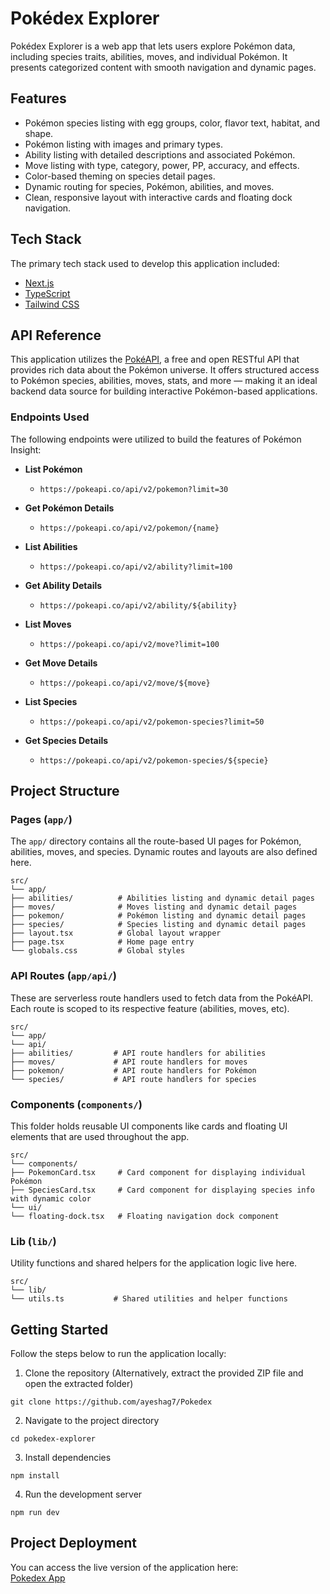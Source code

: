 # Pokédex Explorer
Pokédex Explorer is a web app that lets users explore Pokémon data, including species traits, abilities, moves, and individual Pokémon. It presents categorized content with smooth navigation and dynamic pages.


## Features
- Pokémon species listing with egg groups, color, flavor text, habitat, and shape.
- Pokémon listing with images and primary types.
- Ability listing with detailed descriptions and associated Pokémon.
- Move listing with type, category, power, PP, accuracy, and effects.
- Color-based theming on species detail pages.
- Dynamic routing for species, Pokémon, abilities, and moves.
- Clean, responsive layout with interactive cards and floating dock navigation.


## Tech Stack
The primary tech stack used to develop this application included:
- [Next.js](https://nextjs.org/)
- [TypeScript](https://www.typescriptlang.org/)
- [Tailwind CSS](https://tailwindcss.com/)


## API Reference
This application utilizes the [PokéAPI](https://pokeapi.co/), a free and open RESTful API that provides rich data about the Pokémon universe. It offers structured access to Pokémon species, abilities, moves, stats, and more — making it an ideal backend data source for building interactive Pokémon-based applications.


### Endpoints Used
The following endpoints were utilized to build the features of Pokémon Insight:
- **List Pokémon**
  - `https://pokeapi.co/api/v2/pokemon?limit=30`

- **Get Pokémon Details**
  - `https://pokeapi.co/api/v2/pokemon/{name}`

- **List Abilities**
  - `https://pokeapi.co/api/v2/ability?limit=100`

- **Get Ability Details**
  - `https://pokeapi.co/api/v2/ability/${ability}`

- **List Moves**
  - `https://pokeapi.co/api/v2/move?limit=100`

- **Get Move Details**
  - `https://pokeapi.co/api/v2/move/${move}`

- **List Species**
  - `https://pokeapi.co/api/v2/pokemon-species?limit=50`

- **Get Species Details**
  - `https://pokeapi.co/api/v2/pokemon-species/${specie}`


## Project Structure
### Pages (`app/`)
The `app/` directory contains all the route-based UI pages for Pokémon, abilities, moves, and species. Dynamic routes and layouts are also defined here.
```
src/
└── app/
├── abilities/          # Abilities listing and dynamic detail pages
├── moves/              # Moves listing and dynamic detail pages
├── pokemon/            # Pokémon listing and dynamic detail pages
├── species/            # Species listing and dynamic detail pages
├── layout.tsx          # Global layout wrapper
├── page.tsx            # Home page entry
└── globals.css         # Global styles
```
### API Routes (`app/api/`)
These are serverless route handlers used to fetch data from the PokéAPI. Each route is scoped to its respective feature (abilities, moves, etc).
```
src/
└── app/
└── api/
├── abilities/         # API route handlers for abilities
├── moves/             # API route handlers for moves
├── pokemon/           # API route handlers for Pokémon
└── species/           # API route handlers for species
```
### Components (`components/`)
This folder holds reusable UI components like cards and floating UI elements that are used throughout the app.
```
src/
└── components/
├── PokemonCard.tsx     # Card component for displaying individual Pokémon
├── SpeciesCard.tsx     # Card component for displaying species info with dynamic color
└── ui/
└── floating-dock.tsx   # Floating navigation dock component
```
### Lib (`lib/`)
Utility functions and shared helpers for the application logic live here.
```
src/
└── lib/
└── utils.ts           # Shared utilities and helper functions
```


## Getting Started
Follow the steps below to run the application locally:
1. Clone the repository (Alternatively, extract the provided ZIP file and open the extracted folder)
```
git clone https://github.com/ayeshag7/Pokedex
```

2. Navigate to the project directory
```
cd pokedex-explorer 
```
3. Install dependencies
```
npm install
```
4. Run the development server
```
npm run dev
```


## Project Deployment
You can access the live version of the application here:  
[Pokedex App](https://pokedex-jet-nu-12.vercel.app/)

